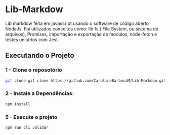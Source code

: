 # Lib-Markdow
Lib markdow feita em javascript usando o software de código aberto NodeJs. Foi utilizados conceitos como: lib fs ( File System, ou sistema de arquivos), Promises, importação e exportação de modulos, node-fetch e testes unitários com Jest.

## Executando o Projeto

### 1 - Clone o reposotório 

```bash
git clone git clone https://github.com/CarolineBarbosaM/Lib-Markdow.git

```

### 2 - Instale a Dependências: 

```bash
npm install
```
### 5 - Execute o projeto

```bash
npm run cli validar
```

